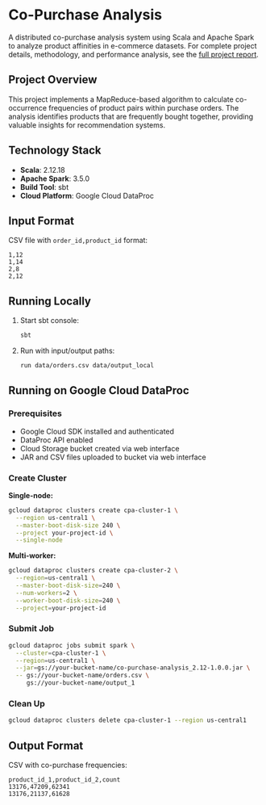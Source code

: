 # Co-Purchase Analysis

A distributed co-purchase analysis system using Scala and Apache Spark to analyze product affinities in e-commerce datasets.
For complete project details, methodology, and performance analysis, see the [full project report](https://monk-cup.s3.eu-north-1.amazonaws.com/CO_PURCHASE_ANALYSIS+(2).pdf).

## Project Overview

This project implements a MapReduce-based algorithm to calculate co-occurrence frequencies of product pairs within purchase orders. The analysis identifies products that are frequently bought together, providing valuable insights for recommendation systems.

## Technology Stack

- **Scala**: 2.12.18
- **Apache Spark**: 3.5.0
- **Build Tool**: sbt
- **Cloud Platform**: Google Cloud DataProc

## Input Format

CSV file with `order_id,product_id` format:
```
1,12
1,14
2,8
2,12
```

## Running Locally

1. Start sbt console:
   ```bash
   sbt
   ```

2. Run with input/output paths:
   ```bash
   run data/orders.csv data/output_local
   ```

## Running on Google Cloud DataProc

### Prerequisites
- Google Cloud SDK installed and authenticated
- DataProc API enabled
- Cloud Storage bucket created via web interface
- JAR and CSV files uploaded to bucket via web interface

### Create Cluster

**Single-node:**
```bash
gcloud dataproc clusters create cpa-cluster-1 \
  --region us-central1 \
  --master-boot-disk-size 240 \
  --project your-project-id \
  --single-node
```

**Multi-worker:**
```bash
gcloud dataproc clusters create cpa-cluster-2 \
  --region=us-central1 \
  --master-boot-disk-size=240 \
  --num-workers=2 \
  --worker-boot-disk-size=240 \
  --project=your-project-id
```

### Submit Job

```bash
gcloud dataproc jobs submit spark \
  --cluster=cpa-cluster-1 \
  --region=us-central1 \
  --jar=gs://your-bucket-name/co-purchase-analysis_2.12-1.0.0.jar \
  -- gs://your-bucket-name/orders.csv \
     gs://your-bucket-name/output_1
```

### Clean Up

```bash
gcloud dataproc clusters delete cpa-cluster-1 --region us-central1
```

## Output Format

CSV with co-purchase frequencies:
```
product_id_1,product_id_2,count
13176,47209,62341
13176,21137,61628
```
